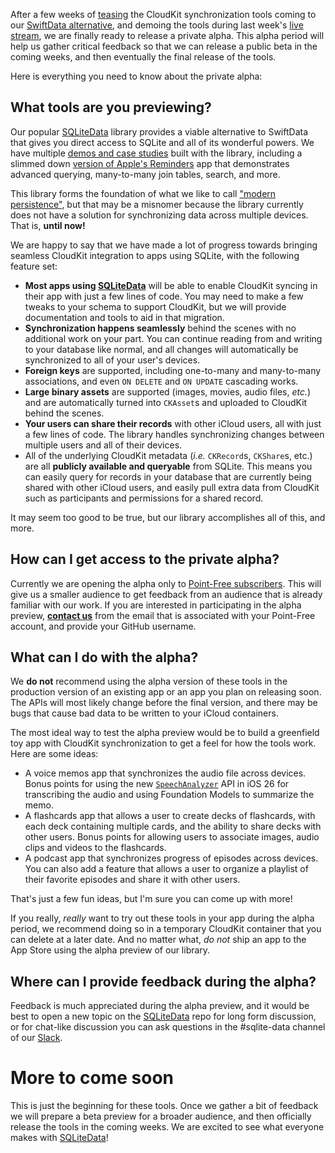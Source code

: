 After a few weeks of [teasing][twitter tease] the CloudKit synchronization tools coming to our
[SwiftData alternative], and demoing the tools during last week's [live stream], we are finally 
ready to release a private alpha. This alpha period will help us gather critical feedback so that 
we can release a public beta in the coming weeks, and then eventually the final release of the 
tools.

Here is everything you need to know about the private alpha:

[SwiftData alternative]: http://github.com/pointfreeco/sqlite-data
[live stream]: /episodes/ep329-point-free-live-a-vision-for-modern-persistence
[twitter tease]: https://x.com/pointfreeco/status/1925944881853174212

## What tools are you previewing?

Our popular [SQLiteData] library provides a viable alternative to SwiftData that gives you 
direct access to SQLite and all of its wonderful powers. We have multiple [demos and case studies]
built with the library, including a slimmed down [version of Apple's Reminders] app that 
demonstrates advanced querying, many-to-many join tables, search, and more.

This library forms the foundation of what we like to call ["modern persistence"], but that may be
a misnomer because the library currently does not have a solution for synchronizing data across
multiple devices. That is, **until now!**

We are happy to say that we have made a lot of progress towards bringing seamless CloudKit 
integration to apps using SQLite, with the following feature set:

* **Most apps using [SQLiteData]** will be able to enable CloudKit syncing 
in their app with just a few lines of code. You may need to make a few tweaks to your schema to 
support CloudKit, but we will provide documentation and tools to aid in that migration.
* **Synchronization happens seamlessly** behind the scenes with no additional work on your part.
You can continue reading from and writing to your database like normal, and all changes will 
automatically be synchronized to all of your user's devices.
* **Foreign keys** are supported, including one-to-many and many-to-many associations, and even
`ON DELETE` and `ON UPDATE` cascading works.
* **Large binary assets** are supported (images, movies, audio files, _etc._) and are
automatically turned into `CKAsset`s and uploaded to CloudKit behind the scenes. 
* **Your users can share their records** with other iCloud users, all with just a few
lines of code. The library handles synchronizing changes between multiple users and all 
of their devices.
* All of the underlying CloudKit metadata (_i.e._ `CKRecord`s, `CKShare`s, etc.) are all
**publicly available and queryable** from SQLite. This means you can easily query for records in
your database that are currently being shared with other iCloud users, and easily pull extra data
from CloudKit such as participants and permissions for a shared record.

It may seem too good to be true, but our library accomplishes all of this, and more.

[GRDB]: http://github.com/groue/grdb.swift
["modern persistence"]: /collections/modern-persistence
[version of Apple's Reminders]: https://github.com/pointfreeco/sqlite-data/tree/main/Examples/Reminders
[demos and case studies]: https://github.com/pointfreeco/sqlite-data/tree/main/Examples
[SQLiteData]: http://github.com/pointfreeco/sqlite-data

## How can I get access to the private alpha?

Currently we are opening the alpha only to [Point-Free subscribers](/pricing). This will give us
a smaller audience to get feedback from an audience that is already familiar with our work. If you
are interested in participating in the alpha preview, 
[**contact us**](mailto:support@pointfree.co) from the email that is associated with your 
Point-Free account, and provide your GitHub username.

## What can I do with the alpha?

We **do not** recommend using the alpha version of these tools in the production version of an
existing app or an app you plan on releasing soon. The APIs will most likely change before
the final version, and there may be bugs that cause bad data to be written to your iCloud 
containers.

The most ideal way to test the alpha preview would be to build a greenfield toy app with CloudKit
synchronization to get a feel for how the tools work. Here are some ideas:

* A voice memos app that synchronizes the audio file across devices. Bonus points for using the 
new [`SpeechAnalyzer`] API in iOS 26 for transcribing the audio and using Foundation Models to 
summarize the memo.
* A flashcards app that allows a user to create decks of flashcards, with each deck containing 
multiple cards, and the ability to share decks with other users. Bonus points for allowing users
to associate images, audio clips and videos to the flashcards.
* A podcast app that synchronizes progress of episodes across devices. You can also add a feature
that allows a user to organize a playlist of their favorite episodes and share it with other 
users.

That's just a few fun ideas, but I'm sure you can come up with more!

If you really, _really_ want to try out these tools in your app during the alpha period, we 
recommend doing so in a temporary CloudKit container that you can delete at a later date. And no
matter what, _do not_ ship an app to the App Store using the alpha preview of our library.

[`SpeechAnalyzer`]: https://developer.apple.com/documentation/speech/speechanalyzer

## Where can I provide feedback during the alpha?

Feedback is much appreciated during the alpha preview, and it would be best to open a new topic
on the [SQLiteData][SQLiteData discussions] repo for long form discussion, or for chat-like 
discussion you can ask questions in the #sqlite-data channel of our [Slack].

[SQLiteData discussions]: http://github.com/pointfreeco/sqlite-data/discussions
[Slack]: http://pointfree.co/slack-invite

# More to come soon

This is just the beginning for these tools. Once we gather a bit of feedback we will prepare a 
beta preview for a broader audience, and then officially release the tools in the coming weeks.
We are excited to see what everyone makes with [SQLiteData]!
